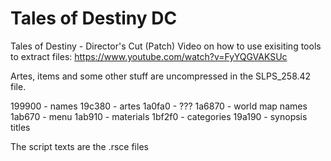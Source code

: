 # Tales of Destiny DC
Tales of Destiny - Director's Cut (Patch)
Video on how to use exisiting tools to extract files: https://www.youtube.com/watch?v=FyYQGVAKSUc

Artes, items and some other stuff are uncompressed in the SLPS_258.42 file.

199900 - names
19c380 - artes
1a0fa0 - ???
1a6870 - world map names
1ab670 - menu
1ab910 - materials
1bf2f0 - categories
19a190 - synopsis titles

The script texts are the .rsce files
